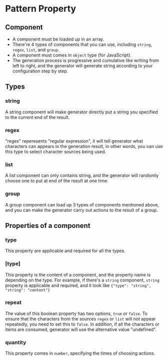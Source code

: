 # Pattern Property
## Component
* A component must be loaded up in an array.
* There're 4 types of components that you can use, including `string`, `regex`, `list`, and `group`.
* A component must comes in `object` type (for JavaScript).
* The generation process is progressive and cumulative like writing from left to right, and the generator will generate string according to your configuration step by step.
## Types
### string
A string component will make generator directly put a string you specified to the current end of the result.
### regex
"regex" reperesents "regular expression", it will tell generator what characters can appears in the generation result, in other words, you can use this type to select character sources being used.
### list
A list component can only contains string, and the generator will randomly choose one to put at end of the rseult at one time.
### group
A group component can load up 3 types of components mentioned above, and you can make the generator carry out actions to the result of a group.

## Properties of a component
### type
This property are applicable and required for all the types.
### [type]
This property is the content of a component, and the property name is depending on the type. For example, if there's a `string` component, `string` property is applicable and required, and it look like `{"type": "string", "string": "content"}`
### repeat
The value of this boolean property has two options, `true` or `false`. To ensure that the characters from the sources `regex` or `list` will not appear repeatedly, you need to set this to `false`. In addition, if all the characters or items are consumed, generator will use the alternative value "undefined".
### quantity
This property comes in `number`, specifying the times of choosing actions.
